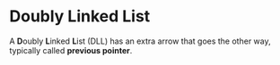 # Doubly Linked List

A **D**oubly **L**inked **L**ist (DLL) has an extra arrow that goes the other way, typically called **previous pointer**.
